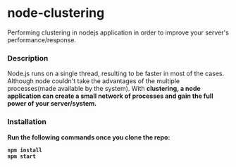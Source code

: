 # node-clustering
Performing clustering in nodejs application in order to improve your server's performance/response.

### Description
Node.js runs on a single thread, resulting to be faster in most of the cases. Although node couldn't take the advantages of the multiple processes(made available by the system). With <strong>clustering<strong>, a node application can create a small network of processes and gain the full power of your server/system.
  
### Installation
Run the following commands once you clone the repo:

```sh
npm install
npm start
